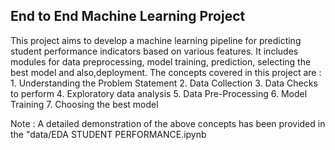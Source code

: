 ## End to End Machine Learning Project
This project aims to develop a machine learning pipeline for predicting student performance indicators based on various features. It includes modules for data preprocessing, model training, prediction, selecting the best model and also,deployment.
The concepts covered in this project are :
    1. Understanding the Problem Statement
    2. Data Collection
    3. Data Checks to perform
    4. Exploratory data analysis
    5. Data Pre-Processing
    6. Model Training
    7. Choosing the best model

Note : A detailed demonstration of the above concepts has been provided in the "data/EDA STUDENT PERFORMANCE.ipynb